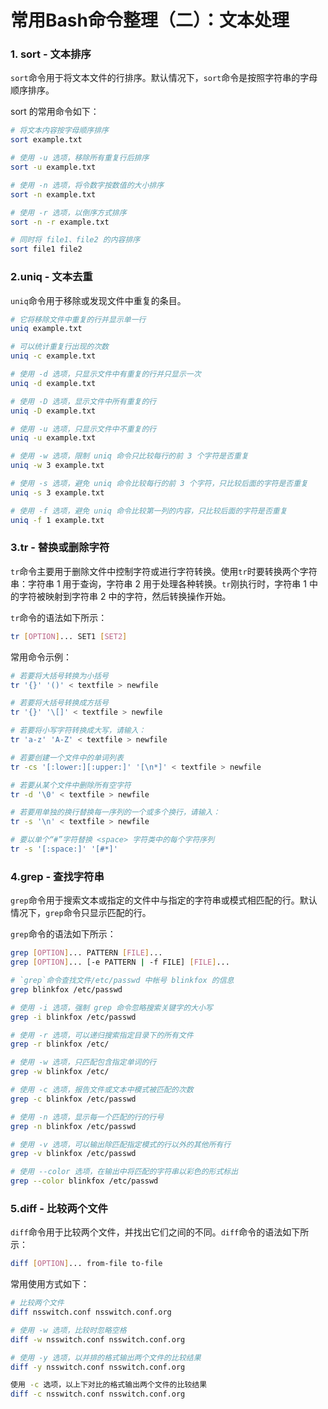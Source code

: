 # 常用Bash命令整理（二）：文本处理

### 1. sort - 文本排序

`sort`命令用于将文本文件的行排序。默认情况下，`sort`命令是按照字符串的字母顺序排序。

sort 的常用命令如下：

```bash
# 将文本内容按字母顺序排序
sort example.txt

# 使用 -u 选项，移除所有重复行后排序
sort -u example.txt

# 使用 -n 选项，将令数字按数值的大小排序
sort -n example.txt

# 使用 -r 选项，以倒序方式排序
sort -n -r example.txt

# 同时将 file1、file2 的内容排序
sort file1 file2
```

### 2.uniq - 文本去重

`uniq`命令用于移除或发现文件中重复的条目。

```bash
# 它将移除文件中重复的行并显示单一行
uniq example.txt

# 可以统计重复行出现的次数
uniq -c example.txt

# 使用 -d 选项，只显示文件中有重复的行并只显示一次
uniq -d example.txt

# 使用 -D 选项，显示文件中所有重复的行
uniq -D example.txt

# 使用 -u 选项，只显示文件中不重复的行
uniq -u example.txt

# 使用 -w 选项，限制 uniq 命令只比较每行的前 3 个字符是否重复
uniq -w 3 example.txt

# 使用 -s 选项，避免 uniq 命令比较每行的前 3 个字符，只比较后面的字符是否重复
uniq -s 3 example.txt

# 使用 -f 选项，避免 uniq 命令比较第一列的内容，只比较后面的字符是否重复
uniq -f 1 example.txt
```

### 3.tr - 替换或删除字符

`tr`命令主要用于删除文件中控制字符或进行字符转换。使用`tr`时要转换两个字符串：字符串 1 用于查询，字符串 2 用于处理各种转换。`tr`刚执行时，字符串 1 中的字符被映射到字符串 2 中的字符，然后转换操作开始。

`tr`命令的语法如下所示：

```bash
tr [OPTION]... SET1 [SET2]
```

常用命令示例：

```bash
# 若要将大括号转换为小括号
tr '{}' '()' < textfile > newfile

# 若要将大括号转换成方括号
tr '{}' '\[]' < textfile > newfile

# 若要将小写字符转换成大写，请输入：
tr 'a-z' 'A-Z' < textfile > newfile

# 若要创建一个文件中的单词列表
tr -cs '[:lower:][:upper:]' '[\n*]' < textfile > newfile

# 若要从某个文件中删除所有空字符
tr -d '\0' < textfile > newfile

# 若要用单独的换行替换每一序列的一个或多个换行，请输入：
tr -s '\n' < textfile > newfile

# 要以单个“#”字符替换 <space> 字符类中的每个字符序列
tr -s '[:space:]' '[#*]'
```

### 4.grep - 查找字符串

`grep`命令用于搜索文本或指定的文件中与指定的字符串或模式相匹配的行。默认情况下，`grep`命令只显示匹配的行。

`grep`命令的语法如下所示：

```bash
grep [OPTION]... PATTERN [FILE]...
grep [OPTION]... [-e PATTERN | -f FILE] [FILE]...
```

```bash
# `grep`命令查找文件/etc/passwd 中帐号 blinkfox 的信息
grep blinkfox /etc/passwd

# 使用 -i 选项，强制 grep 命令忽略搜索关键字的大小写
grep -i blinkfox /etc/passwd

# 使用 -r 选项，可以递归搜索指定目录下的所有文件
grep -r blinkfox /etc/

# 使用 -w 选项，只匹配包含指定单词的行
grep -w blinkfox /etc/

# 使用 -c 选项，报告文件或文本中模式被匹配的次数
grep -c blinkfox /etc/passwd

# 使用 -n 选项，显示每一个匹配的行的行号
grep -n blinkfox /etc/passwd

# 使用 -v 选项，可以输出除匹配指定模式的行以外的其他所有行
grep -v blinkfox /etc/passwd

# 使用 --color 选项，在输出中将匹配的字符串以彩色的形式标出
grep --color blinkfox /etc/passwd
```

### 5.diff - 比较两个文件

`diff`命令用于比较两个文件，并找出它们之间的不同。`diff`命令的语法如下所示：

```bash
diff [OPTION]... from-file to-file
```

常用使用方式如下：

```bash
# 比较两个文件
diff nsswitch.conf nsswitch.conf.org

# 使用 -w 选项，比较时忽略空格
diff -w nsswitch.conf nsswitch.conf.org

# 使用 -y 选项，以并排的格式输出两个文件的比较结果
diff -y nsswitch.conf nsswitch.conf.org

使用 -c 选项，以上下对比的格式输出两个文件的比较结果
diff -c nsswitch.conf nsswitch.conf.org
```